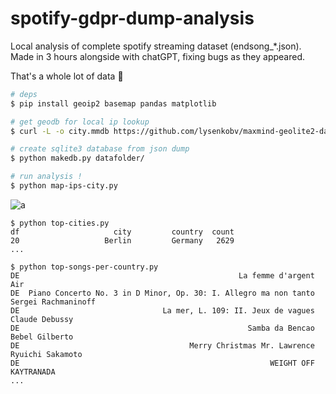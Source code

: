 # spotify-gdpr-dump-analysis

Local analysis of complete spotify streaming dataset (endsong_*.json). Made in 3 hours alongside with chatGPT, fixing bugs as they appeared.

That's a whole lot of data 👀

``` sh
# deps
$ pip install geoip2 basemap pandas matplotlib

# get geodb for local ip lookup
$ curl -L -o city.mmdb https://github.com/lysenkobv/maxmind-geolite2-database/raw/master/city.mmdb

# create sqlite3 database from json dump
$ python makedb.py datafolder/

# run analysis !
$ python map-ips-city.py
```

![a](https://user-images.githubusercontent.com/760637/230715992-3dd94060-c129-43a5-9af7-a35a09c4b8ea.png)

```
$ python top-cities.py
df                     city         country  count
20                   Berlin         Germany   2629
...
```

```
$ python top-songs-per-country.py
DE                                                 La femme d'argent                        Air
DE  Piano Concerto No. 3 in D Minor, Op. 30: I. Allegro ma non tanto        Sergei Rachmaninoff
DE                                La mer, L. 109: II. Jeux de vagues             Claude Debussy
DE                                                   Samba da Bencao             Bebel Gilberto
DE                                      Merry Christmas Mr. Lawrence           Ryuichi Sakamoto
DE                                                        WEIGHT OFF                 KAYTRANADA
...
```
